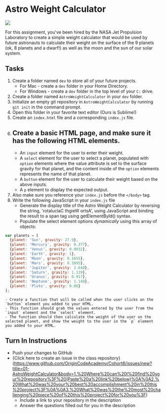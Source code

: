 # Astro Weight Calculator

<img src="http://i.imgur.com/x189kBb.png" />

For this assignment, you've been hired by the NASA Jet Propulsion Laboratory to create a simple weight calculator that would be used by future astronauts to calculate their weight on the surface of the 9 planets (ok, 8 planets and a dwarf!) as well as the moon and the sun of our solar system.

## Tasks

1. Create a folder named `dev` to store all of your future projects.
    - For Mac - create a `dev` folder in your Home Directory.
    - For Windows - create a `dev` folder in the top level of your `C:` drive.
2. Create a folder named `AstroWeightCalculator` in your `dev` folder.
3. Initialize an empty git repository in `AstroWeightCalculator` by running `git init` in the command prompt.
4. Open this folder in your favorite text editor (Ours is Sublime!)
5. Create an `index.html` file and a corresponding `index.js` file.
6. Create a basic HTML page, and make sure it has the following HTML elements.
    - 
    - An `input` element for the user to enter their weight.
    - A `select` element for the user to select a planet, populated with `option` elements where the value attribute is set to the surface gravity for that planet, and the content inside of the `option` elements represents the name of that planet.
    - A `button` element for the user to calculate their weight based on the above inputs.
    - A `p` element to display the expected output.
7. Also make sure you reference your `index.js` before the `</body>` tag.
8. Write the following JavaScript in your `index.js` file
    - Generate the display title of the Astro Weight Calculator by reversing the string, 'rotaluclaC thgieW ortsA', using JavaScript and binding the result to a span tag using getElementById() syntax.
    - Populate the select element options _dynamically_ using this array of objects:
```javascript
var planets = [
  {planet: 'Sun', gravity: 27.9},
  {planet: 'Mercury', gravity: 0.377},
  {planet: 'Venus', gravity: 0.9032},
  {planet: 'Earth', gravity: 1},
  {planet: 'Moon', gravity: 0.1655},
  {planet: 'Mars', gravity: 0.3895},
  {planet: 'Jupiter', gravity: 2.640},
  {planet: 'Saturn', gravity: 1.139},
  {planet: 'Uranus', gravity: 0.917},
  {planet: 'Neptune', gravity: 1.148},
  {planet: 'Pluto', gravity: 0.06}
];
```
    - Create a function that will be called when the user clicks on the `button` element you added to your HTML.
    - This function should grab the values entered by the user from the `input` element and the `select` element.
    - The function should then calculate the weight of the user on the selected planet, and show the weight to the user in the `p` element you added to your HTML.
     
## Turn In Instructions
* Push your changes to GitHub 
* {Click here to create an issue in the class repository}(https://www.github.com/OriginCodeAcademy/Cohort8/issues/new?title=01-AstroWeightCalculator&body=1.%20Where%20can%20I%20find%20your%20repository%3F%20(Paste%20a%20link%20below)%0A%0A2.%20What%20was%20your%20best%20accomplishment%20in%20this%20project%3F%0A%0A3.%20What%20was%20the%20most%20challenging%20piece%20of%20this%20project%20for%20you%3F)
    * Include a link to your repository in the description
    * Answer the questions filled out for you in the description	
